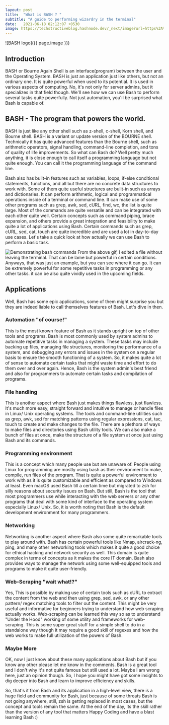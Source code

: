 ```yaml
---
layout: post
title:  "What is BASH ? "
subtitle: "A guide to performing wizardry in the terminal"
date:   2021-06-18 02:12:07 +0530
image: https://techstructiveblog.hashnode.dev/_next/image?url=https%3A%2F%2Fcdn.hashnode.com%2Fres%2Fhashnode%2Fimage%2Fupload%2Fv1624081916011%2F2Oco3gkZ1.png%3Fw%3D1600%26h%3D840%26fit%3Dcrop%26crop%3Dentropy%26auto%3Dcompress%2Cformat%26format%3Dwebp&w=1920&q=75
---
```


![BASH logo]({{ page.image }})
## Introduction
BASH or Bourne Again Shell is an interface(program) between the user and the Operating System. BASH is just an application just like others, but not an ordinary one. It is quite powerful when used to its potential. It is used in various aspects of computing. No, it's not only for server admins, but it specializes in that field though. We'll see how we can use Bash to perform several tasks quite powerfully. Not just automation, you'll be surprised what Bash is capable of.

## BASH - The program that powers the world.
BASH is just like any other shell such as z-shell, c-shell, Korn shell, and Bourne shell. BASH is a variant or update version of the BOURNE shell. Technically it has quite advanced features than the Bourne shell, such as arithmetic operators, signal handling, command-line completion, and tons of quality of life improvements. So what can Bash do? Well pretty much anything, it is close enough to call itself a programming language but not quite enough. You can call it the programming language of the command line. 

Bash also has built-in features such as variables, loops, if-else conditional statements, functions, and all but there are no concrete data structures to work with. Some of them quite useful structures are built-in such as arrays and dictionaries. It can perform arithmetic, logical and programmatical operations inside of a terminal or command line. It can make use of some other programs such as grep, awk, sed, cURL, find, wc, the list is quite large. Most of the commands are quite versatile and can be integrated with each other quite well. Certain concepts such as command piping, brace expansion, and others provide a great integration and feasibility to make quite a lot of applications using Bash. Certain commands such as grep, cURL, sed, cat, touch are quite incredible and are used a lot in day-to-day use cases. Let's take a quick look at how actually we can use Bash to perform a basic task.

![Demonstrating bash commands](https://s6.gifyu.com/images/recording1b26b94770ee59bf.gif)
From the above gif, I edited a file without leaving the terminal. That can be lame but powerful in certain conditions. Anyways, that was just an example, but you can see where it can go. It can be extremely powerful for some repetitive tasks in programming or any other tasks. it can be also quite vividly used in the upcoming fields.
 
## Applications
Well, Bash has some epic applications, some of them might surprise you but they are indeed liable to call themselves features of Bash. Let's dive in then.

 
### Automation "of course!"
This is the most known feature of Bash as it stands upright on top of other tools and programs. Bash is most commonly used by system admins to automate repetitive tasks in managing a system. These tasks may include backing up files, managing file structures, monitoring the performance of a system, and debugging any errors and issues in the system on a regular basis to ensure the smooth functioning of a system. So, it makes quite a lot of sense to automate certain tasks that might waste time and effort to do them over and over again. Hence, Bash is the system admin's best friend and also for programmers to automate certain tasks and compilation of programs.


### File handling
This is another aspect where Bash just makes things flawless, just flawless. It's much more easy, straight forward and intuitive to manage or handle files in Linux/ Unix operating systems. The tools and command-line utilities such as grep, awk, sed for matching patterns using regular expressions,  cat, tac, touch to create and make changes to the file. There are a plethora of ways to make files and directories using Bash utility tools. We can also make a bunch of files at once, make the structure of a file system at once just using Bash and its commands. 


### Programming environment
This is a concept which many people use but are unaware of. People using Linux for programming are mostly using bash as their environment to make, compile, run files of the program. That is quite a powerful environment to work with as it is quite customizable and efficient as compared to Windows at least. Even macOS used Bash till a certain time but migrated to zsh for silly reasons about security issues on Bash. But still, Bash is the tool that most programmers use while interacting with the web servers or any other programs that deal with some kind of interface to the operating system especially Linux/ Unix. So, it is worth noting that Bash is the default development environment for many programmers.


### Networking
Networking is another aspect where Bash also some quite remarkable tools to play around with. Bash has certain powerful tools like Nmap, aircrack-ng, ping, and many other networking tools which makes it quite a good choice for ethical hacking and network security as well. This domain is quite complex in terms of concepts as it makes the core IT domain. Bash also provides ways to manage the network using some well-equipped tools and programs to make it quite user-friendly.


### Web-Scraping "wait what!?"
Yes, This is possible by making use of certain tools such as cURL to extract the content from the web and then using grep, sed, awk, or any other pattern/ regex matching tools to filter out the content. This might be very useful and informative for beginners trying to understand how web scraping actually works. Web-scraping can be learned this way so as to understand "Under the Hood" working of some utility and frameworks for web-scraping. This is some super great stuff for a simple shell to do in a standalone way though it may require a good skill of regexes and how the web works to make full utilization of the powers of Bash.


### Maybe More
OK, now I just know about these many applications about Bash but if you know any other please let me know in the comments. Bash is a great tool and I don't why it's not quite famous but still used a lot. Maybe I am wrong here, just an opinion though. So, I hope you might have got some insights to dig deeper into Bash and learn to improve efficiency and skills. 

So, that's it from Bash and its application in a high-level view, there is a huge field and community for Bash, just because of some threats Bash is not going anywhere, still, zsh is getting replaced in most cases, but the concept and tools remain the same. At the end of the day, its the skill rather than the version of any tool that matters Happy Coding and have a blast learning Bash :)


